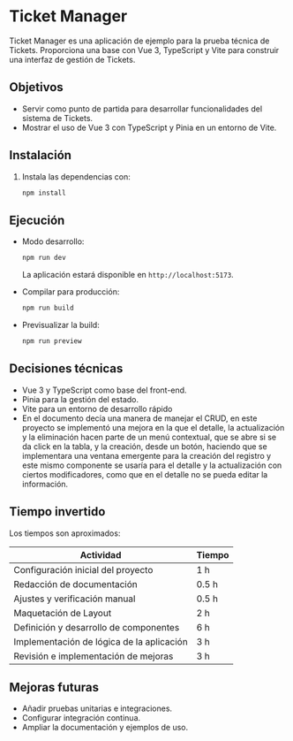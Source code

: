 
# Ticket Manager
Ticket Manager es una aplicación de ejemplo para la prueba técnica de Tickets. Proporciona una base con Vue 3, TypeScript y Vite para construir una interfaz de gestión de Tickets.

## Objetivos

- Servir como punto de partida para desarrollar funcionalidades del sistema de Tickets.
- Mostrar el uso de Vue 3 con TypeScript y Pinia en un entorno de Vite.

## Instalación

1. Instala las dependencias con:

   ```bash
   npm install
   ```

## Ejecución

- Modo desarrollo:

  ```bash
  npm run dev
  ```

  La aplicación estará disponible en `http://localhost:5173`.

- Compilar para producción:

  ```bash
  npm run build
  ```

- Previsualizar la build:

  ```bash
  npm run preview
  ```

## Decisiones técnicas

- Vue 3 y TypeScript como base del front-end.
- Pinia para la gestión del estado.
- Vite para un entorno de desarrollo rápido
- En el documento decía una manera de manejar el CRUD, en este proyecto se implementó una mejora en la que el detalle, la actualización y la eliminación hacen parte de un menú contextual, que se abre si se da click en la tabla, y la creación, desde un botón, haciendo que se implementara una ventana emergente para la creación del registro y este mismo componente se usaría para el detalle y la actualización con ciertos modificadores, como que en el detalle no se pueda editar la información.

## Tiempo invertido

Los tiempos son aproximados:

| Actividad                                 | Tiempo |
| ----------------------------------------- | ------ |
| Configuración inicial del proyecto        | 1 h    |
| Redacción de documentación                | 0.5 h  |
| Ajustes y verificación manual             | 0.5 h  |
| Maquetación de Layout                     | 2 h    |
| Definición y desarrollo de componentes    | 6 h    |
| Implementación de lógica de la aplicación | 3 h    |
| Revisión e implementación de mejoras      | 3 h    |

## Mejoras futuras

- Añadir pruebas unitarias e integraciones.
- Configurar integración continua.
- Ampliar la documentación y ejemplos de uso.
